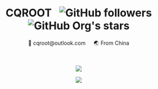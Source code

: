 <div align="center">
  <h1>CQROOT &nbsp;
    <img alt="GitHub followers" src="https://img.shields.io/github/followers/cqroot?style=social">
    <img alt="GitHub Org's stars" src="https://img.shields.io/github/stars/cqroot?style=social">
  </h1>
  
  <p>📧 cqroot@outlook.com &emsp; 🌏 From China</p>
  
  <br />
</div>

<p align="center">
  <img src="https://github-readme-stats.vercel.app/api?username=cqroot&show_icons=true">
</p>

<p align="center">
  <img src="https://github-readme-stats.vercel.app/api/top-langs/?username=cqroot&layout=compact">
</p>
